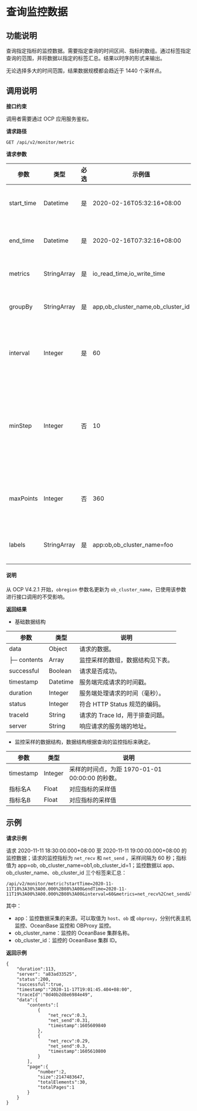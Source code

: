 # 查询监控数据

## 功能说明

查询指定指标的监控数据。需要指定查询的时间区间、指标的数组。通过标签指定查询的范围，并将数据以指定的标签汇总。结果以时序的形式来输出。

无论选择多大的时间范围，结果数据规模都会趋近于 1440 个采样点。

## 调用说明

**接口约束**

调用者需要通过 OCP 应用服务鉴权。

**请求路径**

`GET /api/v2/monitor/metric`

**请求参数**

|     参数     |     类型      | 必选 |            示例值             |       描述        |
|------------|-------------|----|----------------------------|-----------------|
| start_time | Datetime    | 是  | 2020-02-16T05:32:16+08:00  | 监控数据的开始时间。      |
| end_time   | Datetime    | 是  | 2020-02-16T07:32:16+08:00  | 监控数据的结束时间。      |
| metrics    | StringArray | 是  | io_read_time,io_write_time | 监控指标的数组。        |
| groupBy    | StringArray | 是  | app,ob_cluster_name,ob_cluster_id | 监控数据的汇总标签。      |
| interval   | Integer     | 是  | 60                         | 监控数据的时间粒度，单位为秒。 |
| minStep    | Integer     | 否   | 10                         | 查询采样间隔，代表最小监控结果采样时间间隔，默认值为 0。 |
| maxPoints  | Integer     | 否   | 360                        | 监控结果最大返回点数，默认值为 1440。        |
| labels     | StringArray | 是  | app:ob,ob_cluster_name=foo        | 监控数据的过滤条件。      |

<main id="notice" type='explain'>
<h4>说明</h4>
<p>从 OCP V4.2.1 开始，<code>obregion</code> 参数名更新为 <code>ob_cluster_name</code>，已使用该参数进行接口调用的不受影响。</p>
</main>

**返回结果**

* 基础数据结构

|     参数      |    类型    |          说明           |
|-------------|----------|-----------------------|
| data        | Object   | 请求的数据。                |
| ├─ contents | Array    | 监控采样的数组，数据结构见下表。      |
| successful  | Boolean  | 请求是否成功。               |
| timestamp   | Datetime | 服务端完成请求的时间戳。          |
| duration    | Integer  | 服务端处理请求的时间（毫秒）。       |
| status      | Integer  | 符合 HTTP Status 规范的编码。 |
| traceId     | String   | 请求的 Trace Id，用于排查问题。  |
| server      | String   | 响应请求的服务端的地址。          |

* 监控采样的数据结构，数据结构根据查询的监控指标来确定。

|    参数     |   类型    |                 说明                 |
|-----------|---------|------------------------------------|
| timestamp | Integer | 采样的时间点，为距 1970-01-01 00:00:00 的秒数。 |
| 指标名A      | Float   | 对应指标的采样值                           |
| 指标名B      | Float   | 对应指标的采样值                           |

## 示例

**请求示例**

请求 2020-11-11 18:30:00.000+08:00 至 2020-11-11 19:00:00.000+08:00 的监控数据；请求的监控指标为 `net_recv` 和 `net_send` ，采样间隔为 60 秒；指标值为 app=ob, ob_cluster_name=ob1,ob_cluster_id=1；监控数据以 app、ob_cluster_name、ob_cluster_id 三个标签来汇总：

```code
/api/v2/monitor/metric?startTime=2020-11-11T18%3A30%3A00.000%2B08%3A00&endTime=2020-11-11T19%3A00%3A00.000%2B08%3A00&interval=60&metrics=net_recv%2Cnet_send&labels=app%3Aob%2Cob_cluster_name%3Aob1%2Cob_cluster_id%3A1&groupBy=app%2Cob_cluster_name%2Cob_cluster_id
```

其中：

* app：监控数据采集的来源。可以取值为 `host`、`ob` 或 `obproxy`，分别代表主机监控、OceanBase 监控和 OBProxy 监控。
* ob_cluster_name：监控的 OceanBase 集群名称。
* ob_cluster_id：监控的 OceanBase 集群 ID。

**返回示例**

```code
{
    "duration":113,
    "server": "a83ad33525",
    "status":200,
    "successful":true,
    "timestamp":"2020-11-17T19:01:45.404+08:00",
    "traceId":"0d40b2d8e6984e49",
    "data":{
        "contents":[
            {
                "net_recv":0.3,
                "net_send":0.31,
                "timestamp":1605609840
            },
            {
                "net_recv":0.29,
                "net_send":0.3,
                "timestamp":1605610800
            }
        ],
        "page":{
            "number":2,
            "size":2147483647,
            "totalElements":30,
            "totalPages":1
        }
    }
}
```
